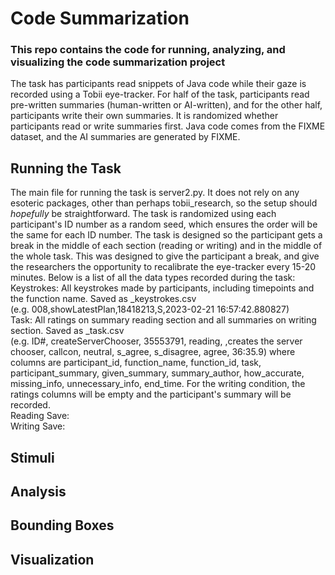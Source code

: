 # Code Summarization
### This repo contains the code for running, analyzing, and visualizing the code summarization project
The task has participants read snippets of Java code while their gaze is recorded using a Tobii eye-tracker. For half of the task, participants read pre-written summaries (human-written or AI-written), and for the other half, participants write their own summaries. It is randomized whether participants read or write summaries first. Java code comes from the FIXME dataset, and the AI summaries are generated by FIXME. 

## Running the Task
The main file for running the task is server2.py. It does not rely on any esoteric packages, other than perhaps tobii_research, so the setup should *hopefully* be straightforward. The task is randomized using each participant's ID number as a random seed, which ensures the order will be the same for each ID number. The task is designed so the participant gets a break in the middle of each section (reading or writing) and in the middle of the whole task. This was designed to give the participant a break, and give the researchers the opportunity to recalibrate the eye-tracker every 15-20 minutes. Below is a list of all the data types recorded during the task:
</br> Keystrokes: All keystrokes made by participants, including timepoints and the function name. Saved as <idnum>_keystrokes.csv
</br> (e.g. 008,showLatestPlan,18418213,S,2023-02-21 16:57:42.880827)
</br> Task: All ratings on summary reading section and all summaries on writing section. Saved as <idnum>_task.csv
</br> (e.g. ID#,	createServerChooser, 35553791,	reading,		 ,creates the server chooser, callcon,	neutral,	s_agree,	s_disagree,	agree,	36:35.9) where columns are participant_id, function_name, function_id, task, participant_summary, given_summary, summary_author, how_accurate, missing_info, unnecessary_info, end_time. For the writing condition, the ratings columns will be empty and the participant's summary will be recorded.
</br> Reading Save: 
</br> Writing Save:

 

## Stimuli

## Analysis

## Bounding Boxes

## Visualization
